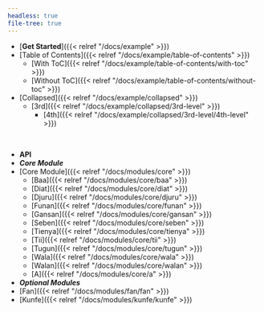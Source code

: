 ```yaml
---
headless: true
file-tree: true
---
```


- [**Get Started**]({{< relref "/docs/example" >}})
- [Table of Contents]({{< relref "/docs/example/table-of-contents" >}})
  - [With ToC]({{< relref "/docs/example/table-of-contents/with-toc" >}})
  - [Without ToC]({{< relref "/docs/example/table-of-contents/without-toc" >}})
- [Collapsed]({{< relref "/docs/example/collapsed" >}})
  - [3rd]({{< relref "/docs/example/collapsed/3rd-level" >}})
    - [4th]({{< relref "/docs/example/collapsed/3rd-level/4th-level" >}})
<br />

- **API**
- ***Core Module***
- [Core Module]({{< relref "/docs/modules/core" >}})
  - [Baa]({{< relref "/docs/modules/core/baa" >}})
  - [Diat]({{< relref "/docs/modules/core/diat" >}})
  - [Djuru]({{< relref "/docs/modules/core/djuru" >}})
  - [Funan]({{< relref "/docs/modules/core/funan" >}})
  - [Gansan]({{< relref "/docs/modules/core/gansan" >}})
  - [Seben]({{< relref "/docs/modules/core/seben" >}})
  - [Tienya]({{< relref "/docs/modules/core/tienya" >}})
  - [Tii]({{< relref "/docs/modules/core/tii" >}})
  - [Tugun]({{< relref "/docs/modules/core/tugun" >}})
  - [Wala]({{< relref "/docs/modules/core/wala" >}})
  - [Walan]({{< relref "/docs/modules/core/walan" >}})
  - [A]({{< relref "/docs/modules/core/a" >}})
- ***Optional Modules***
- [Fan]({{< relref "/docs/modules/fan/fan" >}})
- [Kunfe]({{< relref "/docs/modules/kunfe/kunfe" >}})

<br />
